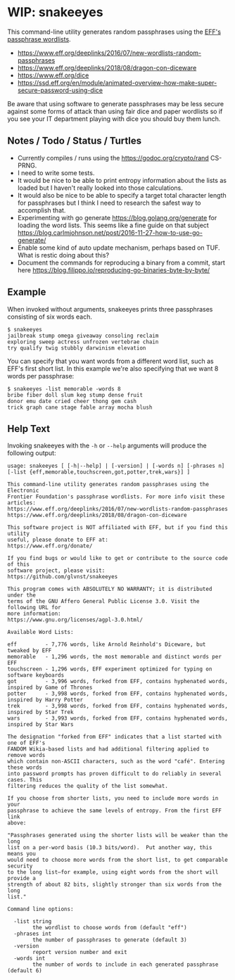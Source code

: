 # WIP: snakeeyes

This command-line utility generates random passphrases using the [EFF's passphrase wordlists](https://www.eff.org/deeplinks/2016/07/new-wordlists-random-passphrases).

* <https://www.eff.org/deeplinks/2016/07/new-wordlists-random-passphrases>
* <https://www.eff.org/deeplinks/2018/08/dragon-con-diceware>
* <https://www.eff.org/dice>
* <https://ssd.eff.org/en/module/animated-overview-how-make-super-secure-password-using-dice>

Be aware that using software to generate passphrases may be less secure against some forms of attack than using fair dice and paper wordlists so if you see your IT department playing with dice you should buy them lunch.

## Notes / Todo / Status / Turtles

* Currently compiles / runs using the <https://godoc.org/crypto/rand> CS-PRNG.
* I need to write some tests.
* It would be nice to be able to print entropy information about the lists as loaded but I haven't really looked into those calculations.
* It would also be nice to be able to specify a target total character length for passphrases but I think I need to research the safest way to accomplish that.
* Experimenting with go generate <https://blog.golang.org/generate> for loading the word lists. This seems like a fine guide on that subject <https://blog.carlmjohnson.net/post/2016-11-27-how-to-use-go-generate/>
* Enable some kind of auto update mechanism, perhaps based on TUF. What is restic doing about this?
* Document the commands for reproducing a binary from a commit, start here <https://blog.filippo.io/reproducing-go-binaries-byte-by-byte/>

## Example

When invoked without arguments, snakeeyes prints three passphrases consisting of six words each.

```
$ snakeeyes
jailbreak stump omega giveaway consoling reclaim
exploring sweep actress unfrozen vertebrae chain
try qualify twig stubbly darwinism elevation
```

You can specify that you want words from a different word list, such as EFF's first short list. In this example we're also specifying that we want 8 words per passphrase:

```
$ snakeeyes -list memorable -words 8
bribe fiber doll slum keg stump dense fruit
donor emu date cried cheer thong gem cash
trick graph cane stage fable array mocha blush
```


## Help Text

Invoking snakeeyes with the `-h` or `--help` arguments will produce the following output:

```
usage: snakeeyes [ [-h|--help] | [-version] | [-words n] [-phrases n] [-list {eff,memorable,touchscreen,got,potter,trek,wars}] ]

This command-line utility generates random passphrases using the Electronic
Frontier Foundation's passphrase wordlists. For more info visit these articles:
https://www.eff.org/deeplinks/2016/07/new-wordlists-random-passphrases
https://www.eff.org/deeplinks/2018/08/dragon-con-diceware

This software project is NOT affiliated with EFF, but if you find this utility
useful, please donate to EFF at:
https://www.eff.org/donate/

If you find bugs or would like to get or contribute to the source code of this
software project, please visit:
https://github.com/glvnst/snakeeyes

This program comes with ABSOLUTELY NO WARRANTY; it is distributed under the
terms of the GNU Affero General Public License 3.0. Visit the following URL for
more information:
https://www.gnu.org/licenses/agpl-3.0.html/

Available Word Lists:

eff         - 7,776 words, like Arnold Reinhold's Diceware, but tweaked by EFF
memorable   - 1,296 words, the most memorable and distinct words per EFF
touchscreen - 1,296 words, EFF experiment optimized for typing on software keyboards
got         - 3,996 words, forked from EFF, contains hyphenated words, inspired by Game of Thrones
potter      - 3,998 words, forked from EFF, contains hyphenated words, inspired by Harry Potter
trek        - 3,998 words, forked from EFF, contains hyphenated words, inspired by Star Trek
wars        - 3,993 words, forked from EFF, contains hyphenated words, inspired by Star Wars

The designation "forked from EFF" indicates that a list started with one of EFF's
FANDOM Wikia-based lists and had additional filtering applied to remove words
which contain non-ASCII characters, such as the word "café". Entering these words
into password prompts has proven difficult to do reliably in several cases. This
filtering reduces the quality of the list somewhat.

If you choose from shorter lists, you need to include more words in your
passphrase to achieve the same levels of entropy. From the first EFF link
above:

"Passphrases generated using the shorter lists will be weaker than the long
list on a per-word basis (10.3 bits/word).  Put another way, this means you
would need to choose more words from the short list, to get comparable security
to the long list—for example, using eight words from the short will provide a
strength of about 82 bits, slightly stronger than six words from the long
list."

Command line options:

  -list string
    	the wordlist to choose words from (default "eff")
  -phrases int
    	the number of passphrases to generate (default 3)
  -version
    	report version number and exit
  -words int
    	the number of words to include in each generated passphrase (default 6)
```